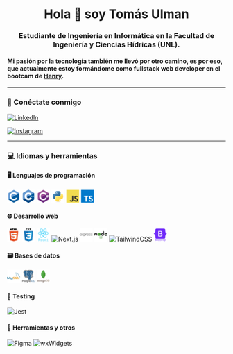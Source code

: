<h1 align="center">Hola 👋 soy Tomás Ulman</h1>
<h3 align="center">
  Estudiante de Ingeniería en Informática en la Facultad de Ingeniería y Ciencias Hídricas (UNL). 
</h3>

<h4>
  Mi pasión por la tecnología también me llevó por otro camino, es por eso, que actualmente estoy formándome como fullstack web developer en el bootcam de 
  <span><a href="https://www.soyhenry.com/">Henry</a></span>.
</h4>

---

### 🤝 Conéctate conmigo

<p align="left">
  <a href="https://www.linkedin.com/in/tomasagustinulman" target="_blank">
    <img src="https://raw.githubusercontent.com/rahuldkjain/github-profile-readme-generator/master/src/images/icons/Social/linked-in-alt.svg" alt="LinkedIn" width="24" height="24" />
  </a>
</p>
<p align="left">
  <a href="https://instagram.com/tomiulman" target="_blank">
    <img src="https://raw.githubusercontent.com/rahuldkjain/github-profile-readme-generator/master/src/images/icons/Social/instagram.svg" alt="Instagram" width="24" height="24" />
  </a>
</p>


---

### 💻 Idiomas y herramientas

#### 🖥️ Lenguajes de programación
<p>
  <img src="https://raw.githubusercontent.com/devicons/devicon/master/icons/c/c-original.svg" alt="C" width="30" height="30"/>
  <img src="https://raw.githubusercontent.com/devicons/devicon/master/icons/cplusplus/cplusplus-original.svg" alt="C++" width="30" height="30"/>
  <img src="https://raw.githubusercontent.com/devicons/devicon/master/icons/csharp/csharp-original.svg" alt="C#" width="30" height="30"/>
  <img src="https://raw.githubusercontent.com/devicons/devicon/master/icons/python/python-original.svg" alt="Python" width="30" height="30"/>
  <img src="https://raw.githubusercontent.com/devicons/devicon/master/icons/javascript/javascript-original.svg" alt="JavaScript" width="30" height="30"/>
  <img src="https://raw.githubusercontent.com/devicons/devicon/master/icons/typescript/typescript-original.svg" alt="TypeScript" width="30" height="30"/>
</p>

#### 🌐 Desarrollo web
<p>
  <img src="https://raw.githubusercontent.com/devicons/devicon/master/icons/html5/html5-original-wordmark.svg" alt="HTML5" width="30" height="30"/>
  <img src="https://raw.githubusercontent.com/devicons/devicon/master/icons/css3/css3-original-wordmark.svg" alt="CSS3" width="30" height="30"/>
  <img src="https://raw.githubusercontent.com/devicons/devicon/master/icons/react/react-original-wordmark.svg" alt="React" width="30" height="30"/>
  <img src="https://cdn.worldvectorlogo.com/logos/nextjs-2.svg" alt="Next.js" width="30" height="30"/>
  <img src="https://raw.githubusercontent.com/devicons/devicon/master/icons/express/express-original-wordmark.svg" alt="Express.js" width="30" height="30"/>
  <img src="https://raw.githubusercontent.com/devicons/devicon/master/icons/nodejs/nodejs-original-wordmark.svg" alt="Node.js" width="30" height="30"/>
  <img src="https://www.vectorlogo.zone/logos/tailwindcss/tailwindcss-icon.svg" alt="TailwindCSS" width="30" height="30"/>
  <img src="https://raw.githubusercontent.com/devicons/devicon/master/icons/bootstrap/bootstrap-plain-wordmark.svg" alt="Bootstrap" width="30" height="30"/>
</p>

#### 🗃️ Bases de datos
<p>
  <img src="https://raw.githubusercontent.com/devicons/devicon/master/icons/mysql/mysql-original-wordmark.svg" alt="MySQL" width="30" height="30"/>
  <img src="https://raw.githubusercontent.com/devicons/devicon/master/icons/postgresql/postgresql-original-wordmark.svg" alt="PostgreSQL" width="30" height="30"/>
  <img src="https://raw.githubusercontent.com/devicons/devicon/master/icons/mongodb/mongodb-original-wordmark.svg" alt="MongoDB" width="30" height="30"/>
</p>

#### 🧪 Testing
<p>
  <img src="https://www.vectorlogo.zone/logos/jestjsio/jestjsio-icon.svg" alt="Jest" width="30" height="30"/>
</p>

#### 🧰 Herramientas y otros
<p>
  <img src="https://www.vectorlogo.zone/logos/figma/figma-icon.svg" alt="Figma" width="30" height="30"/>
  <img src="https://upload.wikimedia.org/wikipedia/commons/b/bb/WxWidgets.svg" alt="wxWidgets" width="30" height="30"/>
</p>
